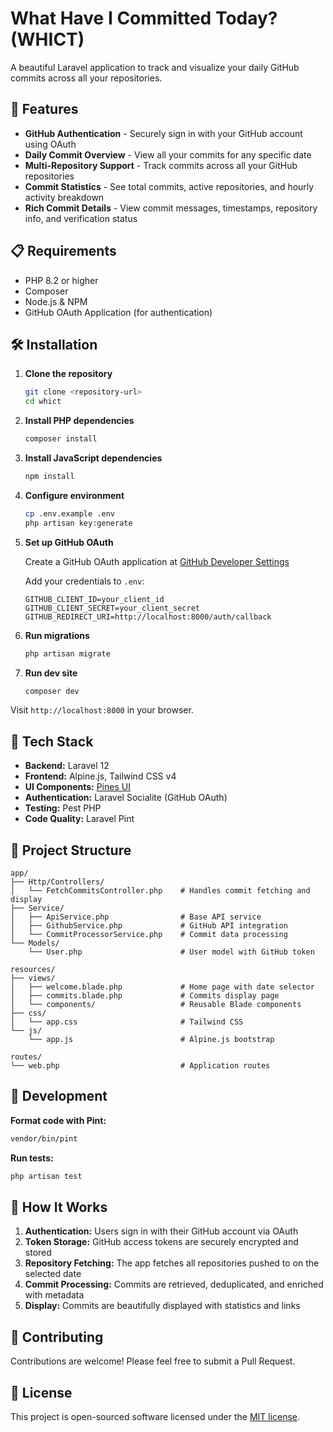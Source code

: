 # What Have I Committed Today? (WHICT)

A beautiful Laravel application to track and visualize your daily GitHub commits across all your repositories.

## 🚀 Features

-   **GitHub Authentication** - Securely sign in with your GitHub account using OAuth
-   **Daily Commit Overview** - View all your commits for any specific date
-   **Multi-Repository Support** - Track commits across all your GitHub repositories
-   **Commit Statistics** - See total commits, active repositories, and hourly activity breakdown
-   **Rich Commit Details** - View commit messages, timestamps, repository info, and verification status

## 📋 Requirements

-   PHP 8.2 or higher
-   Composer
-   Node.js & NPM
-   GitHub OAuth Application (for authentication)

## 🛠️ Installation

1. **Clone the repository**

    ```bash
    git clone <repository-url>
    cd whict
    ```

2. **Install PHP dependencies**

    ```bash
    composer install
    ```

3. **Install JavaScript dependencies**

    ```bash
    npm install
    ```

4. **Configure environment**

    ```bash
    cp .env.example .env
    php artisan key:generate
    ```

5. **Set up GitHub OAuth**

    Create a GitHub OAuth application at [GitHub Developer Settings](https://github.com/settings/developers)

    Add your credentials to `.env`:

    ```env
    GITHUB_CLIENT_ID=your_client_id
    GITHUB_CLIENT_SECRET=your_client_secret
    GITHUB_REDIRECT_URI=http://localhost:8000/auth/callback
    ```

6. **Run migrations**

    ```bash
    php artisan migrate
    ```

7. **Run dev site**
    ```bash
    composer dev
    ```

Visit `http://localhost:8000` in your browser.

## 🎨 Tech Stack

-   **Backend:** Laravel 12
-   **Frontend:** Alpine.js, Tailwind CSS v4
-   **UI Components:** [Pines UI](https://devdojo.com/pines/docs/introduction)
-   **Authentication:** Laravel Socialite (GitHub OAuth)
-   **Testing:** Pest PHP
-   **Code Quality:** Laravel Pint

## 📁 Project Structure

```
app/
├── Http/Controllers/
│   └── FetchCommitsController.php    # Handles commit fetching and display
├── Service/
│   ├── ApiService.php                # Base API service
│   ├── GithubService.php             # GitHub API integration
│   └── CommitProcessorService.php    # Commit data processing
└── Models/
    └── User.php                      # User model with GitHub token

resources/
├── views/
│   ├── welcome.blade.php             # Home page with date selector
│   ├── commits.blade.php             # Commits display page
│   └── components/                   # Reusable Blade components
├── css/
│   └── app.css                       # Tailwind CSS
└── js/
    └── app.js                        # Alpine.js bootstrap

routes/
└── web.php                           # Application routes
```

## 🔧 Development

**Format code with Pint:**

```bash
vendor/bin/pint
```

**Run tests:**

```bash
php artisan test
```

## 📝 How It Works

1. **Authentication:** Users sign in with their GitHub account via OAuth
2. **Token Storage:** GitHub access tokens are securely encrypted and stored
3. **Repository Fetching:** The app fetches all repositories pushed to on the selected date
4. **Commit Processing:** Commits are retrieved, deduplicated, and enriched with metadata
5. **Display:** Commits are beautifully displayed with statistics and links

## 🤝 Contributing

Contributions are welcome! Please feel free to submit a Pull Request.

## 📄 License

This project is open-sourced software licensed under the [MIT license](https://opensource.org/licenses/MIT).
